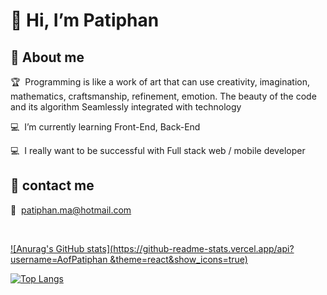 <h1>👋 Hi, I’m Patiphan</h1>

<h2>📃 About me</h2>

<p>🏆 &nbsp;Programming is like a work of art that can use creativity, imagination, mathematics, craftsmanship, refinement, emotion. The beauty of the code and its algorithm Seamlessly integrated with technology</p>

<p>💻 &nbsp;I’m currently learning Front-End, Back-End</p>

<p>💻 &nbsp;I really want to be successful with Full stack web / mobile developer</p>

<h2>🚩 contact me</h2>
<p>📧  &nbsp;<a href = "mailto: patiphan.ma@hotmail.com">patiphan.ma@hotmail.com</a></p>

<br/>  

[![Anurag's GitHub stats](https://github-readme-stats.vercel.app/api?username=AofPatiphan
&theme=react&show_icons=true)](https://github.com/anuraghazra/github-readme-stats)


[![Top Langs](https://github-readme-stats.vercel.app/api/top-langs/?username=AofPatiphan&layout=compact&theme=react&show_icons=true)](https://github.com/anuraghazra/github-readme-stats)

